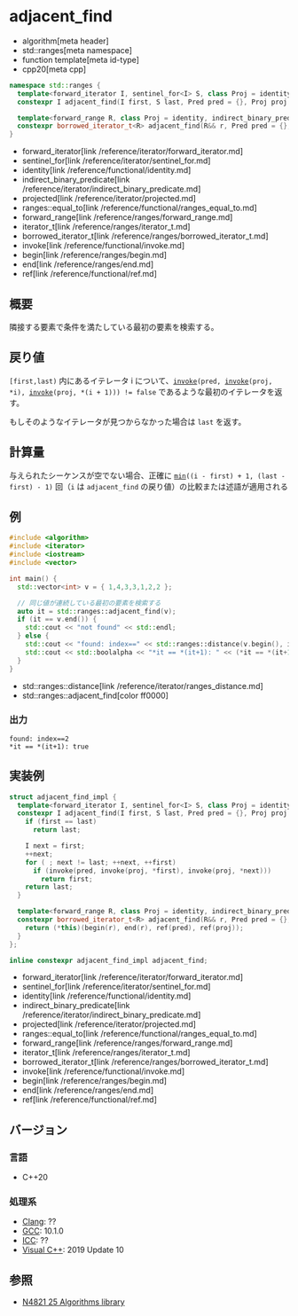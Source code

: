 # adjacent_find
* algorithm[meta header]
* std::ranges[meta namespace]
* function template[meta id-type]
* cpp20[meta cpp]

```cpp
namespace std::ranges {
  template<forward_iterator I, sentinel_for<I> S, class Proj = identity, indirect_binary_predicate<projected<I, Proj>, projected<I, Proj>> Pred = ranges::equal_to>
  constexpr I adjacent_find(I first, S last, Pred pred = {}, Proj proj = {});

  template<forward_range R, class Proj = identity, indirect_binary_predicate<projected<iterator_t<R>, Proj>, projected<iterator_t<R>, Proj>> Pred = ranges::equal_to>
  constexpr borrowed_iterator_t<R> adjacent_find(R&& r, Pred pred = {}, Proj proj = {});
}
```
- forward_iterator[link /reference/iterator/forward_iterator.md]
- sentinel_for[link /reference/iterator/sentinel_for.md]
- identity[link /reference/functional/identity.md]
- indirect_binary_predicate[link /reference/iterator/indirect_binary_predicate.md]
- projected[link /reference/iterator/projected.md]
- ranges::equal_to[link /reference/functional/ranges_equal_to.md]
- forward_range[link /reference/ranges/forward_range.md]
- iterator_t[link /reference/ranges/iterator_t.md]
- borrowed_iterator_t[link /reference/ranges/borrowed_iterator_t.md]
- invoke[link /reference/functional/invoke.md]
- begin[link /reference/ranges/begin.md]
- end[link /reference/ranges/end.md]
- ref[link /reference/functional/ref.md]


## 概要
隣接する要素で条件を満たしている最初の要素を検索する。


## 戻り値
`[first,last)` 内にあるイテレータ i について、[`invoke`](/reference/functional/invoke.md)`(pred, `[`invoke`](/reference/functional/invoke.md)`(proj, *i), `[`invoke`](/reference/functional/invoke.md)`(proj, *(i + 1))) != false` であるような最初のイテレータを返す。

もしそのようなイテレータが見つからなかった場合は `last` を返す。


## 計算量
与えられたシーケンスが空でない場合、正確に [`min`](/reference/algorithm/min.md)`((i - first) + 1, (last - first) - 1)` 回（`i` は `adjacent_find` の戻り値）の比較または述語が適用される


## 例
```cpp example
#include <algorithm>
#include <iterator>
#include <iostream>
#include <vector>

int main() {
  std::vector<int> v = { 1,4,3,3,1,2,2 };

  // 同じ値が連続している最初の要素を検索する
  auto it = std::ranges::adjacent_find(v);
  if (it == v.end()) {
    std::cout << "not found" << std::endl;
  } else {
    std::cout << "found: index==" << std::ranges::distance(v.begin(), it) << std::endl;
    std::cout << std::boolalpha << "*it == *(it+1): " << (*it == *(it+1)) << std::endl;
  }
}
```
* std::ranges::distance[link /reference/iterator/ranges_distance.md]
* std::ranges::adjacent_find[color ff0000]

### 出力
```
found: index==2
*it == *(it+1): true
```

## 実装例
```cpp
struct adjacent_find_impl {
  template<forward_iterator I, sentinel_for<I> S, class Proj = identity, indirect_binary_predicate<projected<I, Proj>, projected<I, Proj>> Pred = ranges::equal_to>
  constexpr I adjacent_find(I first, S last, Pred pred = {}, Proj proj = {}) {
    if (first == last)
      return last;

    I next = first;
    ++next;
    for ( ; next != last; ++next, ++first)
      if (invoke(pred, invoke(proj, *first), invoke(proj, *next)))
        return first;
    return last;
  }

  template<forward_range R, class Proj = identity, indirect_binary_predicate<projected<iterator_t<R>, Proj>, projected<iterator_t<R>, Proj>> Pred = ranges::equal_to>
  constexpr borrowed_iterator_t<R> adjacent_find(R&& r, Pred pred = {}, Proj proj = {}) {
    return (*this)(begin(r), end(r), ref(pred), ref(proj));
  }
};

inline constexpr adjacent_find_impl adjacent_find;
```
- forward_iterator[link /reference/iterator/forward_iterator.md]
- sentinel_for[link /reference/iterator/sentinel_for.md]
- identity[link /reference/functional/identity.md]
- indirect_binary_predicate[link /reference/iterator/indirect_binary_predicate.md]
- projected[link /reference/iterator/projected.md]
- ranges::equal_to[link /reference/functional/ranges_equal_to.md]
- forward_range[link /reference/ranges/forward_range.md]
- iterator_t[link /reference/ranges/iterator_t.md]
- borrowed_iterator_t[link /reference/ranges/borrowed_iterator_t.md]
- invoke[link /reference/functional/invoke.md]
- begin[link /reference/ranges/begin.md]
- end[link /reference/ranges/end.md]
- ref[link /reference/functional/ref.md]

## バージョン
### 言語
- C++20

### 処理系
- [Clang](/implementation.md#clang): ??
- [GCC](/implementation.md#gcc): 10.1.0
- [ICC](/implementation.md#icc): ??
- [Visual C++](/implementation.md#visual_cpp): 2019 Update 10

## 参照
- [N4821 25 Algorithms library](https://timsong-cpp.github.io/cppwp/n4861/algorithms)
